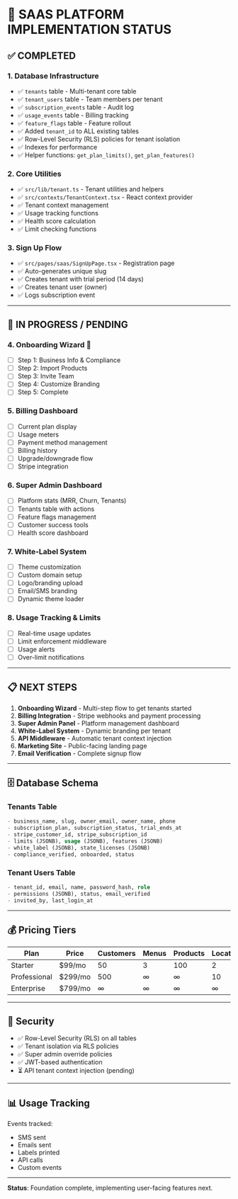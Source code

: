 # 🚀 SAAS PLATFORM IMPLEMENTATION STATUS

## ✅ **COMPLETED**

### **1. Database Infrastructure**
- ✅ `tenants` table - Multi-tenant core table
- ✅ `tenant_users` table - Team members per tenant
- ✅ `subscription_events` table - Audit log
- ✅ `usage_events` table - Billing tracking
- ✅ `feature_flags` table - Feature rollout
- ✅ Added `tenant_id` to ALL existing tables
- ✅ Row-Level Security (RLS) policies for tenant isolation
- ✅ Indexes for performance
- ✅ Helper functions: `get_plan_limits()`, `get_plan_features()`

### **2. Core Utilities**
- ✅ `src/lib/tenant.ts` - Tenant utilities and helpers
- ✅ `src/contexts/TenantContext.tsx` - React context provider
- ✅ Tenant context management
- ✅ Usage tracking functions
- ✅ Health score calculation
- ✅ Limit checking functions

### **3. Sign Up Flow**
- ✅ `src/pages/saas/SignUpPage.tsx` - Registration page
- ✅ Auto-generates unique slug
- ✅ Creates tenant with trial period (14 days)
- ✅ Creates tenant user (owner)
- ✅ Logs subscription event

---

## 🚧 **IN PROGRESS / PENDING**

### **4. Onboarding Wizard** 🔄
- [ ] Step 1: Business Info & Compliance
- [ ] Step 2: Import Products
- [ ] Step 3: Invite Team
- [ ] Step 4: Customize Branding
- [ ] Step 5: Complete

### **5. Billing Dashboard**
- [ ] Current plan display
- [ ] Usage meters
- [ ] Payment method management
- [ ] Billing history
- [ ] Upgrade/downgrade flow
- [ ] Stripe integration

### **6. Super Admin Dashboard**
- [ ] Platform stats (MRR, Churn, Tenants)
- [ ] Tenants table with actions
- [ ] Feature flags management
- [ ] Customer success tools
- [ ] Health score dashboard

### **7. White-Label System**
- [ ] Theme customization
- [ ] Custom domain setup
- [ ] Logo/branding upload
- [ ] Email/SMS branding
- [ ] Dynamic theme loader

### **8. Usage Tracking & Limits**
- [ ] Real-time usage updates
- [ ] Limit enforcement middleware
- [ ] Usage alerts
- [ ] Over-limit notifications

---

## 📋 **NEXT STEPS**

1. **Onboarding Wizard** - Multi-step flow to get tenants started
2. **Billing Integration** - Stripe webhooks and payment processing
3. **Super Admin Panel** - Platform management dashboard
4. **White-Label System** - Dynamic branding per tenant
5. **API Middleware** - Automatic tenant context injection
6. **Marketing Site** - Public-facing landing page
7. **Email Verification** - Complete signup flow

---

## 🗄️ **Database Schema**

### **Tenants Table**
```sql
- business_name, slug, owner_email, owner_name, phone
- subscription_plan, subscription_status, trial_ends_at
- stripe_customer_id, stripe_subscription_id
- limits (JSONB), usage (JSONB), features (JSONB)
- white_label (JSONB), state_licenses (JSONB)
- compliance_verified, onboarded, status
```

### **Tenant Users Table**
```sql
- tenant_id, email, name, password_hash, role
- permissions (JSONB), status, email_verified
- invited_by, last_login_at
```

---

## 💰 **Pricing Tiers**

| Plan | Price | Customers | Menus | Products | Locations | Users |
|------|-------|-----------|-------|----------|-----------|-------|
| Starter | $99/mo | 50 | 3 | 100 | 2 | 3 |
| Professional | $299/mo | 500 | ∞ | ∞ | 10 | 10 |
| Enterprise | $799/mo | ∞ | ∞ | ∞ | ∞ | ∞ |

---

## 🔐 **Security**

- ✅ Row-Level Security (RLS) on all tables
- ✅ Tenant isolation via RLS policies
- ✅ Super admin override policies
- ✅ JWT-based authentication
- ⏳ API tenant context injection (pending)

---

## 📊 **Usage Tracking**

Events tracked:
- SMS sent
- Emails sent
- Labels printed
- API calls
- Custom events

---

**Status**: Foundation complete, implementing user-facing features next.

